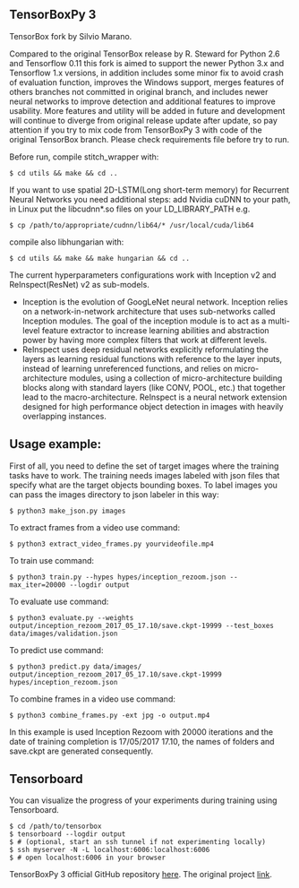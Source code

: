 ## TensorBoxPy 3

TensorBox fork by Silvio Marano.

Compared to the original TensorBox release by R. Steward for Python 2.6 and Tensorflow 0.11 this fork is aimed to support the newer Python 3.x and Tensorflow 1.x versions, in addition includes some minor fix to avoid crash of evaluation function, improves the Windows support, merges features of others branches not committed in original branch, and includes newer neural networks to improve detection and additional features to improve usability. More features and utility will be added in future and development will continue to diverge from original release update after update, so pay attention if you try to mix code from TensorBoxPy 3 with code of the original TensorBox branch.
Please check requirements file before try to run.

Before run, compile stitch_wrapper with:

    $ cd utils && make && cd ..

If you want to use spatial 2D-LSTM(Long short-term memory) for Recurrent Neural Networks you need additional steps:
add Nvidia cuDNN to your path, in Linux put the libcudnn*.so files on your LD_LIBRARY_PATH e.g.

    $ cp /path/to/appropriate/cudnn/lib64/* /usr/local/cuda/lib64

compile also libhungarian with:

    $ cd utils && make && make hungarian && cd ..

The current hyperparameters configurations work with Inception v2 and ReInspect(ResNet) v2 as sub-models.
- Inception is the evolution of GoogLeNet neural network. Inception relies on a network-in-network architecture that uses sub-networks called Inception modules. The goal of the inception module is to act as a multi-level feature extractor to increase learning abilities and abstraction power by having more complex filters that work at different levels.
- ReInspect uses deep residual networks explicitly reformulating the layers as learning residual functions with reference to the layer inputs, instead of learning unreferenced functions, and relies on micro-architecture modules, using a collection of micro-architecture building blocks along with standard layers (like CONV, POOL, etc.) that together lead to the macro-architecture. ReInspect is a neural network extension designed for high performance object detection in images with heavily overlapping instances.


## Usage example:

First of all, you need to define the set of target images where the training tasks have to work. The training needs images labeled with json files that specify what are the target objects bounding boxes. To label images you can pass the images directory to json labeler in this way:

    $ python3 make_json.py images

To extract frames from a video use command:

    $ python3 extract_video_frames.py yourvideofile.mp4

To train use command:

    $ python3 train.py --hypes hypes/inception_rezoom.json --max_iter=20000 --logdir output

To evaluate use command:

    $ python3 evaluate.py --weights output/inception_rezoom_2017_05_17.10/save.ckpt-19999 --test_boxes data/images/validation.json

To predict use command:

    $ python3 predict.py data/images/ output/inception_rezoom_2017_05_17.10/save.ckpt-19999  hypes/inception_rezoom.json   

To combine frames in a video use command:

    $ python3 combine_frames.py -ext jpg -o output.mp4


In this example is used Inception Rezoom with 20000 iterations and the date of training completion is 17/05/2017 17.10, the names of folders and save.ckpt are generated consequently.

## Tensorboard

You can visualize the progress of your experiments during training using Tensorboard.

    $ cd /path/to/tensorbox
    $ tensorboard --logdir output
    $ # (optional, start an ssh tunnel if not experimenting locally)
    $ ssh myserver -N -L localhost:6006:localhost:6006
    $ # open localhost:6006 in your browser

TensorBoxPy 3 official GitHub repository [here](https://github.com/SMH17/TensorBoxPy3).
The original project [link](https://github.com/Russell91/TensorBox/).
